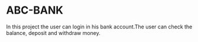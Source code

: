 # ABC-BANK
In this project the user can login in his bank account.The user can check the balance, deposit and withdraw money.
